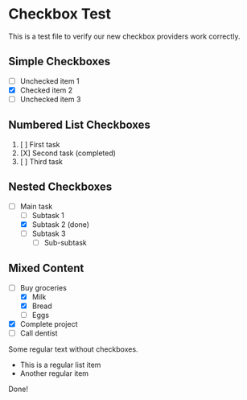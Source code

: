 # Checkbox Test

This is a test file to verify our new checkbox providers work correctly.

## Simple Checkboxes

- [ ] Unchecked item 1
- [x] Checked item 2
- [ ] Unchecked item 3

## Numbered List Checkboxes

1. [ ] First task
2. [X] Second task (completed)
3. [ ] Third task

## Nested Checkboxes

- [ ] Main task
  - [ ] Subtask 1
  - [x] Subtask 2 (done)
  - [ ] Subtask 3
    - [ ] Sub-subtask

## Mixed Content

- [ ] Buy groceries
  - [x] Milk
  - [x] Bread
  - [ ] Eggs
- [x] Complete project
- [ ] Call dentist

Some regular text without checkboxes.

- This is a regular list item
- Another regular item

Done!
